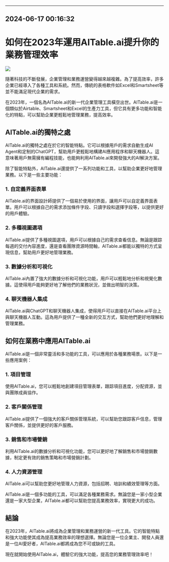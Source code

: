 

---------------------------------------------
2024-06-17 00:16:32
---------------------------------------------

# 如何在2023年運用AITable.ai提升你的業務管理效率

![](https://www.example.com/image.png)

隨著科技的不斷發展，企業管理和業務運營變得越來越複雜。為了提高效率，許多企業已經導入了各種工具和系統。然而，傳統的表格軟件如Excel和Smartsheet等並不能滿足現代企業的需求。

在2023年，一個名為AITable.ai的新一代企業管理工具橫空出世。AITable.ai是一個類似於Airtable、Smartsheet和Excel的生產力工具，但它具有更多功能和智能化的特點，可以幫助企業更輕鬆地管理業務，提高效率。

## AITable.ai的獨特之處

AITable.ai的獨特之處在於它的智能特點。它可以根據用戶的需求自動生成AI Agent和定制的ChatGPT，幫助用戶更輕鬆地構建AI應用程序和聊天機器人。這意味著用戶無需擁有編程技能，也能夠利用AITable.ai來開發強大的AI解決方案。

除了智能特點外，AITable.ai還提供了一系列功能和工具，以幫助企業更好地管理業務。以下是一些主要功能：

### 1. 自定義界面表單

AITable.ai的界面設計師提供了一個易於使用的界面，讓用戶可以自定義界面表單。用戶可以根據自己的需求添加條件字段、只讀字段和選擇字段等，以提供更好的用戶體驗。

### 2. 多種視圖選項

AITable.ai提供了多種視圖選項，用戶可以根據自己的需求查看信息。無論是跟踪每週的交付內容進度，還是查看團隊資源時間軸，AITable.ai都能以獨特的方式呈現信息，幫助用戶更好地管理業務。

### 3. 數據分析和可視化

AITable.ai內置了強大的數據分析和可視化功能，用戶可以輕鬆地分析和視覺化數據。這使得用戶能夠更好地了解他們的業務狀況，並做出明智的決策。

### 4. 聊天機器人集成

AITable.ai與ChatGPT和聊天機器人集成，使得用戶可以直接在AITable.ai平台上與聊天機器人互動。這為用戶提供了一種全新的交互方式，幫助他們更好地理解和管理業務。

## 如何在業務中應用AITable.ai

AITable.ai是一個非常靈活和多功能的工具，可以應用於各種業務場景。以下是一些應用案例：

### 1. 項目管理

使用AITable.ai，您可以輕鬆地創建項目管理表單，跟踪項目進度，分配資源，並與團隊成員協作。

### 2. 客戶關係管理

AITable.ai提供了一個強大的客戶關係管理系統，可以幫助您跟踪客戶信息，管理客戶關係，並提供更好的客戶服務。

### 3. 銷售和市場營銷

利用AITable.ai的數據分析和可視化功能，您可以更好地了解銷售和市場營銷數據，制定更有效的銷售策略和市場營銷計劃。

### 4. 人力資源管理

AITable.ai可以幫助您更好地管理人力資源，包括招聘、培訓和績效管理等方面。

AITable.ai是一個多功能的工具，可以滿足各種業務需求。無論您是一家小型企業還是一家大型企業，AITable.ai都可以幫助您提高業務效率，實現更大的成功。

## 結論

在2023年，AITable.ai將成為企業管理和業務運營的新一代工具。它的智能特點和強大功能使其成為提高業務效率的理想選擇。無論您是一位企業主、開發人員還是一位AI愛好者，AITable.ai都將成為您不可或缺的工具。

現在就開始使用AITable.ai，體驗它的強大功能，提高您的業務管理效率吧！